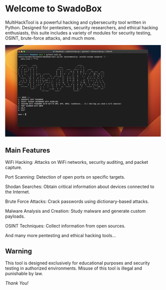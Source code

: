 # Welcome to SwadoBox

MultiHackTool is a powerful hacking and cybersecurity tool written in Python. Designed for pentesters, security researchers, and ethical hacking enthusiasts, this suite includes a variety of modules for security testing, OSINT, brute-force attacks, and much more.

![Launcher Image](image.png)

## Main Features

WiFi Hacking: Attacks on WiFi networks, security auditing, and packet capture.

Port Scanning: Detection of open ports on specific targets.

Shodan Searches: Obtain critical information about devices connected to the Internet.

Brute Force Attacks: Crack passwords using dictionary-based attacks.

Malware Analysis and Creation: Study malware and generate custom payloads.

OSINT Techniques: Collect information from open sources.

And many more pentesting and ethical hacking tools...

## Warning

This tool is designed exclusively for educational purposes and security testing in authorized environments. Misuse of this tool is illegal and punishable by law.

*Thank You!*
